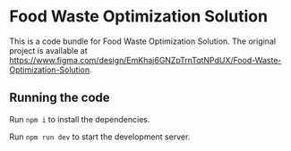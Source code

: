 
  # Food Waste Optimization Solution

  This is a code bundle for Food Waste Optimization Solution. The original project is available at https://www.figma.com/design/EmKhaj6GNZpTrnTqtNPdUX/Food-Waste-Optimization-Solution.

  ## Running the code

  Run `npm i` to install the dependencies.

  Run `npm run dev` to start the development server.
  